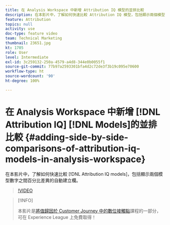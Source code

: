 ```yaml
---
title: 在 Analysis Workspace 中新增 Attribution IQ 模型的並排比較
description: 在本影片中，了解如何快速比較 Attribution IQ 模型，包括顯示兩個模型數字之間百分比差異的自動建立欄。
feature: Attribution
topics: null
activity: use
doc-type: feature video
team: Technical Marketing
thumbnail: 23651.jpg
kt: 1705
role: User
level: Intermediate
exl-id: 3c259132-250a-4579-a4d8-344e0b0055f1
source-git-commit: 77b97a2593301bfa4d2c72de3f3b19c095e70600
workflow-type: ht
source-wordcount: '90'
ht-degree: 100%

---
```


# 在 Analysis Workspace 中新增 [!DNL Attribution IQ] [!DNL Models]的並排比較 {#adding-side-by-side-comparisons-of-attribution-iq-models-in-analysis-workspace}

在本影片中，了解如何快速比較 [!DNL Attribution IQ models]，包括顯示兩個模型數字之間百分比差異的自動建立欄。

>[!VIDEO](https://video.tv.adobe.com/v/23651/?quality=12)

>[!INFO]
>
> 本影片是[將值歸因於 Customer Journey 中的數位接觸點](https://experienceleague.adobe.com/?recommended=Analytics-U-1-2020.2)課程的一部分，可在 Experience League 上免費取得！
